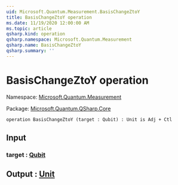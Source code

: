 ```yaml
---
uid: Microsoft.Quantum.Measurement.BasisChangeZtoY
title: BasisChangeZtoY operation
ms.date: 11/19/2020 12:00:00 AM
ms.topic: article
qsharp.kind: operation
qsharp.namespace: Microsoft.Quantum.Measurement
qsharp.name: BasisChangeZtoY
qsharp.summary: ''
---
```


# BasisChangeZtoY operation

Namespace: [Microsoft.Quantum.Measurement](xref:Microsoft.Quantum.Measurement)

Package: [Microsoft.Quantum.QSharp.Core](https://nuget.org/packages/Microsoft.Quantum.QSharp.Core)




```qsharp
operation BasisChangeZtoY (target : Qubit) : Unit is Adj + Ctl
```


## Input

### target : [Qubit](xref:microsoft.quantum.lang-ref.qubit)





## Output : [Unit](xref:microsoft.quantum.lang-ref.unit)

